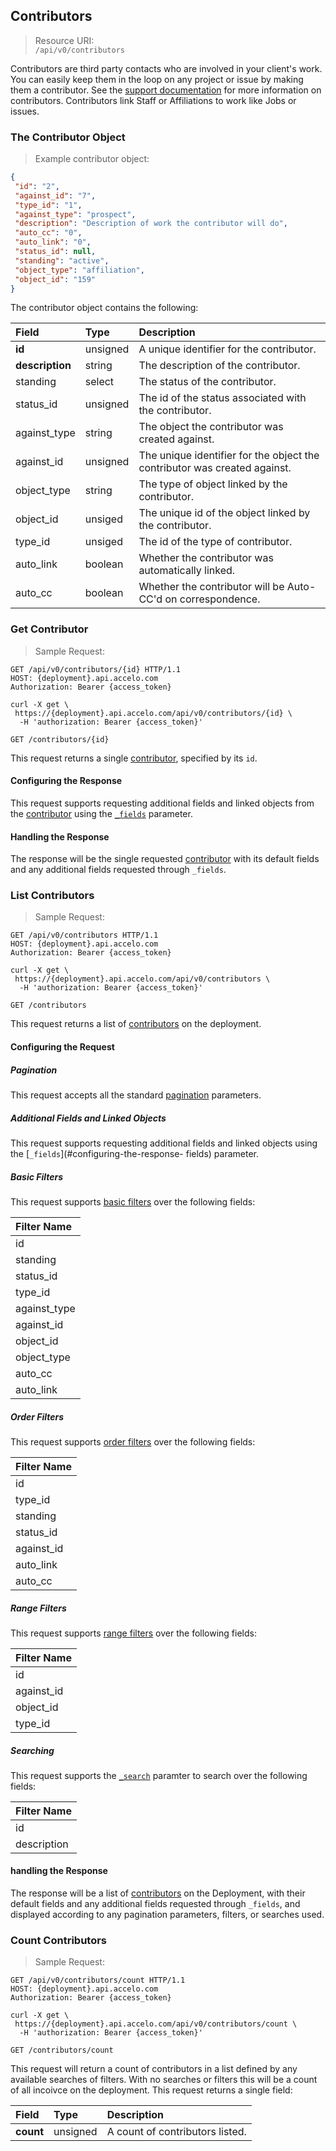 ## Contributors
> Resource URI:  
`/api/v0/contributors`

Contributors are third party contacts who are involved in your client's work. You can easily keep them in the loop on
any project or issue by making them a contributor.  See the [support
documentation](https://www.accelo.com/resources/help/faq/contributors/) for more information on contributors.
Contributors link Staff or Affiliations to work like Jobs or issues.

### The Contributor Object
> Example contributor object:

```json
{
 "id": "2",
 "against_id": "7",
 "type_id": "1",
 "against_type": "prospect",
 "description": "Description of work the contributor will do",
 "auto_cc": "0",
 "auto_link": "0",
 "status_id": null,
 "standing": "active",
 "object_type": "affiliation",
 "object_id": "159"
}
```

The contributor object contains the following:

| Field | Type | Description |
|:-|:-|:-|
| **id** | unsigned | A unique identifier for the contributor. |
| **description** | string | The description of the contributor. |
| standing | select | The status of the contributor. |
| status_id | unsigned | The id of the status associated with the contributor. |
| against_type | string | The object the contributor was created against. |
| against_id | unsigned | The unique identifier for the object the contributor was created against. |
| object_type | string | The type of object linked by the contributor. |
| object_id | unsiged | The unique id of the object linked by the contributor. |
| type_id | unsiged | The id of the type of contributor. |
| auto_link | boolean | Whether the contributor was automatically linked. |
| auto_cc | boolean | Whether the contributor will be Auto-CC'd on correspondence. |



### Get Contributor
> Sample Request: 

```http
GET /api/v0/contributors/{id} HTTP/1.1
HOST: {deployment}.api.accelo.com
Authorization: Bearer {access_token}
```

```shell
curl -X get \ 
 https://{deployment}.api.accelo.com/api/v0/contributors/{id} \
  -H 'authorization: Bearer {access_token}'
```

`GET /contributors/{id}`

This request returns a single [contributor](#the-contributor-object), specified by its `id`.

#### Configuring the Response

This request supports requesting additional fields and linked objects from the [contributor](#the-contributor-object)
using the [`_fields`](#configuring-the-response-fields) parameter.

#### Handling the Response 

The response will be the single requested [contributor](#the-contributor-object) with its default fields and any
additional fields requested through `_fields`.









### List Contributors

>Sample Request:

```http
GET /api/v0/contributors HTTP/1.1
HOST: {deployment}.api.accelo.com
Authorization: Bearer {access_token}
```

```shell
curl -X get \ 
 https://{deployment}.api.accelo.com/api/v0/contributors \
  -H 'authorization: Bearer {access_token}'
```

`GET /contributors`


This request returns a list of [contributors](#the-contributor-object) on the deployment.

#### Configuring the Request

##### Pagination

This request accepts all the standard [pagination](#configuring-the-response-pagination) parameters.

##### Additional Fields and Linked Objects

This request supports requesting additional fields and linked objects using the [`_fields`](#configuring-the-response-
fields) parameter.

##### Basic Filters

This request supports [basic filters](#filters-basic-filters) over the following fields:

| Filter Name |
|:-|
| id |
| standing |
| status_id |
| type_id |
| against_type |
| against_id |
| object_id |
| object_type |
| auto_cc |
| auto_link |

##### Order Filters

This request supports [order filters](#filters-order-filters) over the following fields:

| Filter Name |
|:-|
| id |
| type_id |
| standing |
| status_id |
| against_id |
| auto_link |
| auto_cc |

##### Range Filters

This request supports [range filters](#filters-range-filters) over the following fields:

| Filter Name |
|:-|
| id |
| against_id |
| object_id |
| type_id |

##### Searching

This request supports the [`_search`](#configuring-the-response-searching) paramter to search over the following fields:

| Filter Name |
|:-|
| id |
| description |

#### handling the Response  

The response will be a list of [contributors](#the-contributor-object) on the Deployment, with their default fields and
any additional fields requested through `_fields`, and displayed according to any pagination parameters, filters, or
searches used.








### Count Contributors

> Sample Request:

```
GET /api/v0/contributors/count HTTP/1.1
HOST: {deployment}.api.accelo.com
Authorization: Bearer {access_token}
```

```shell
curl -X get \ 
 https://{deployment}.api.accelo.com/api/v0/contributors/count \
  -H 'authorization: Bearer {access_token}'
```

`GET /contributors/count`

This request will return a count of contributors in a list defined by any available searches of filters.
With no searches or filters this will be a count of all incoivce on the deployment. This request
returns a single field:

| Field | Type | Description |
|:-|:-|:-|
| **count** | unsigned | A count of contributors listed. |


















